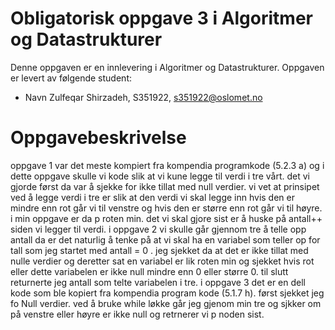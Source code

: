 # Obligatorisk oppgave 3 i Algoritmer og Datastrukturer

Denne oppgaven er en innlevering i Algoritmer og Datastrukturer. 
Oppgaven er levert av følgende student:
* Navn Zulfeqar Shirzadeh, S351922, s351922@oslomet.no


# Oppgavebeskrivelse
oppgave 1 var det meste kompiert fra kompendia programkode (5.2.3 a) og  i dette oppgave skulle vi kode slik at vi kune legge til verdi i tre vårt. det vi gjorde først da var å sjekke for ikke tillat med null verdier. vi vet at prinsipet ved å legge verdi i tre er slik at den verdi vi skal legge inn hvis den er mindre enn rot går vi til venstre og hvis den er større enn rot går vi til høyre. i min oppgave er da p roten min. det vi skal gjore sist er å huske på antall++ siden vi legger til verdi.
i oppgave 2 vi skulle går gjennom tre å telle opp antall da er det naturlig å tenke på at vi skal ha en variabel som teller op for tall som jeg startet med antall = 0 . jeg sjekket da at det er ikke tillat med nulle verdier og deretter sat en variabel er lik roten min og sjekket hvis rot eller dette variabelen er ikke null mindre enn 0 eller større 0. til slutt returnerte jeg antall som telte variabelen i tre.
i oppgave 3 det er en dell kode som ble kopiert fra kompendia program kode (5.1.7 h). først sjekket jeg fo Null verdier. ved å bruke while løkke går jeg gjenom min tre og sjkker om på venstre eller høyre er ikke null og retrnerer vi p noden sist. 
